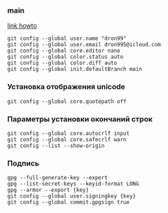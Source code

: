 ### main
[link howto](https://githowto.com/ru/setup)
```
git config --global user.name "dron99"
git config --global user.email dron995@icloud.com
git config --global core.editor nano
git config --global color.status auto
git config --global color.diff auto
git config --global init.defaultBranch main
```
### Установка отображения unicode
```
git config --global core.quotepath off
```
### Параметры установки окончаний строк
```
git config --global core.autocrlf input
git config --global core.safecrlf warn
git config --list --show-origin
```
### Подпись
```
gpg --full-generate-key --expert
gpg --list-secret-keys --keyid-format LONG
gpg --armor --export {key}
git config --global user.signingkey {key}
git config --global commit.gpgsign true
```
